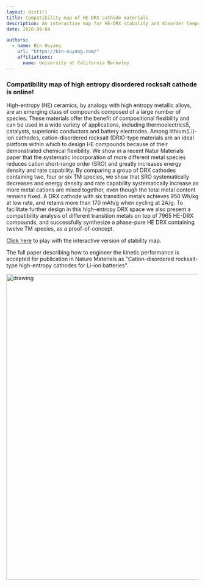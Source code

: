 ```yaml
---
layout: distill
title: Compatibility map of HE-DRX cathode materials
description: An interactive map for HE-DRX stability and disorder temperature
date: 2020-09-04

authors:
  - name: Bin Ouyang
    url: "https://bin-ouyang.com/"
    affiliations:
      name: University at California Berkeley
---
```


### Compatibility map of high entropy disordered rocksalt cathode is online!

High-entropy (HE) ceramics, by analogy with high entropy metallic alloys, are an emerging class of compounds composed of a large number of species. These materials offer the benefit of compositional flexibility and can be used in a wide variety of applications, including thermoelectrics5, catalysts, superionic conductors and battery electrodes. Among lithium(Li)-ion cathodes, cation-disordered rocksalt (DRX)-type materials are an ideal platform within which to design HE compounds because of their demonstrated chemical flexibility. We show in a recent Natur Materials paper that the systematic incorporation of more different metal species reduces cation short-range order (SRO) and greatly increases energy density and rate capability.  By comparing a group of DRX cathodes containing two, four or six TM species, we show that SRO systematically decreases and energy density and rate capability systematically increase as more metal cations are mixed together, even though the total metal content remains fixed. A DRX cathode with six transition metals achieves 950 Wh/kg at low rate, and retains more than 170 mAh/g when cycling at 2A/g. To facilitate further design in this high-entropy DRX space we also present a compatibility analysis of different transition metals on top of 7965 HE-DRX compounds, and successfully synthesize a phase-pure HE DRX containing twelve TM species, as a proof-of-concept.

<span style="color:blue">[Click here](../../HE_DRX.html)</span> to play with the interactive version of stability map.

The full paper describing how to engineer the kinetic performance is accepted for publication in Nature Materials as "Cation-disordered rocksalt-type high-entropy cathodes for Li-ion batteries".

<img src="../../HE_Compatibility.png" alt="drawing" style="width:800px;"/>